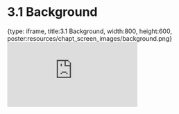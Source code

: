 # 3.1 Background
 
{type: iframe, title:3.1 Background, width:800, height:600, poster:resources/chapt_screen_images/background.png}
![](https://stephaniemyan.github.io/hgv_modules/no_toc/background.html)
 

 
